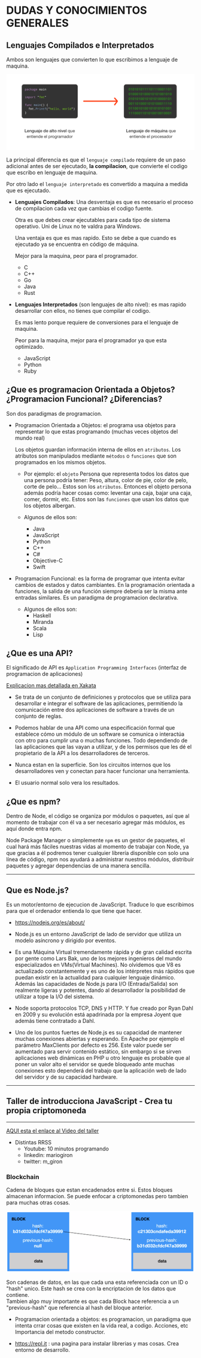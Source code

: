 # DUDAS Y CONOCIMIENTOS GENERALES

## **Lenguajes Compilados e Interpretados**

Ambos son lenguajes que convierten lo que escribimos a lenguaje de maquina.

![Lenguaje de Maquina](imagenes_md/code-to-machine.png)

La principal diferencia es que el `lenguaje compilado` requiere de un paso adicional antes de ser ejecutado, **la compilacion**, que convierte el codigo que escribo en lenguaje de maquina.

Por otro lado el `lenguaje interpretado` es convertido a maquina a medida que es ejecutado.

- **Lenguajes Compilados**: Una desventaja es que es necesario el proceso de compilacion cada vez que cambias el codigo fuente.

  Otra es que debes crear ejecutables para cada tipo de sistema operativo. Uni de Linux no te valdra para Windows.

  Una ventaja es que es mas rapido. Esto se debe a que cuando es ejecutado ya se encuentra en código de máquina.

  Mejor para la maquina, peor para el programador.

  - C
  - C++
  - Go
  - Java
  - Rust

- **Lenguajes Interpretados** (son lenguajes de alto nivel): es mas rapido desarrollar con ellos, no tienes que compilar el codigo.

  Es mas lento porque requiere de conversiones para el lenguaje de maquina.

  Peor para la maquina, mejor para el programador ya que esta optimizado.

  - JavaScript
  - Python
  - Ruby

## **¿Que es programacion Orientada a Objetos? ¿Programacion Funcional? ¿Diferencias?**

Son dos paradigmas de programacion.

- Programacion Orientada a Objetos: el programa usa objetos para representar lo que estas programando (muchas veces objetos del mundo real)

  Los objetos guardan información interna de ellos en `atributos`. Los atributos son manipulados mediante `métodos` o `funciones` que son programados en los mismos objetos.

  - Por ejemplo: el `objeto` Persona que representa todos los datos que una persona podría tener: Peso, altura, color de pie, color de pelo, corte de pelo… Estos son los `atributos`. Entonces el objeto persona además podría hacer cosas como: leventar una caja, bajar una caja, comer, dormir, etc. Estos son las `funciones` que usan los datos que los objetos albergan.

  - Algunos de ellos son:
    - Java
    - JavaScript
    - Python
    - C++
    - C#
    - Objective-C
    - Swift

- Programacion Funcional: es la forma de programar que intenta evitar cambios de estados y datos cambiantes. En la programación orientada a funciones, la salida de una función siempre debería ser la misma ante entradas similares. Es un paradigma de programacion declarativa.

  - Algunos de ellos son:
    - Haskell
    - Miranda
    - Scala
    - Lisp

## **¿Que es una API?**

El significado de API es `Application Programming Interfaces` (interfaz de programacion de aplicaciones)

[Explicacion mas detallada en Xakata](https://www.xataka.com/basics/api-que-sirve)

- Se trata de un conjunto de definiciones y protocolos que se utiliza para desarrollar e integrar el software de las aplicaciones, permitiendo la comunicación entre dos aplicaciones de software a través de un conjunto de reglas.

- Podemos hablar de una API como una especificación formal que establece cómo un módulo de un software se comunica o interactúa con otro para cumplir una o muchas funciones. Todo dependiendo de las aplicaciones que las vayan a utilizar, y de los permisos que les dé el propietario de la API a los desarrolladores de terceros.

- Nunca estan en la superficie. Son los circuitos internos que los desarrolladores ven y conectan para hacer funcionar una herramienta.

- El usuario normal solo vera los resultados.

## **¿Que es npm?**

Dentro de Node, el código se organiza por módulos o paquetes, así que al momento de trabajar con él va a ser necesario agregar más módulos, es aquí donde entra npm.

Node Package Manager o simplemente `npm` es un gestor de paquetes, el cual hará más fáciles nuestras vidas al momento de trabajar con Node, ya que gracias a él podremos tener cualquier librería disponible con solo una línea de código, npm nos ayudará a administrar nuestros módulos, distribuir paquetes y agregar dependencias de una manera sencilla.

---

## **Que es Node.js?**

Es un motor/entorno de ejecucion de JavaScript. Traduce lo que escribimos para que el ordenador entienda lo que tiene que hacer.

- <https://nodejs.org/es/about/>

- Node.js es un entorno JavaScript de lado de servidor que utiliza un modelo asíncrono y dirigido por eventos.

- Es una Máquina Virtual tremendamente rápida y de gran calidad escrita por gente como Lars Bak, uno de los mejores ingenieros del mundo especializados en VMs(Virtual Machines). No olvidemos que V8 es actualizado constantemente y es uno de los intérpretes más rápidos que puedan existir en la actualidad para cualquier lenguaje dinámico. Además las capacidades de Node.js para I/O (Entrada/Salida) son realmente ligeras y potentes, dando al desarrollador la posibilidad de utilizar a tope la I/O del sistema.

- Node soporta protocolos TCP, DNS y HTTP. Y fue creado por Ryan Dahl en 2009 y su evolución está apadrinada por la empresa Joyent que además tiene contratado a Dahl.

- Uno de los puntos fuertes de Node.js es su capacidad de mantener muchas conexiones abiertas y esperando. En Apache por ejemplo el parámetro MaxClients por defecto es 256. Este valor puede ser aumentado para servir contenido estático, sin embargo si se sirven aplicaciones web dinámicas en PHP u otro lenguaje es probable que al poner un valor alto el servidor se quede bloqueado ante muchas conexiones esto dependerá del trabajo que la aplicación web de lado del servidor y de su capacidad hardware.

---

## **Taller de introducciona JavaScript - Crea tu propia criptomoneda**

---

[AQUI esta el enlace al Video del taller](https://zoom.us/rec/play/LsEwXzOLTKTEB4eNxXnHMUcHyNwlvzUvSIH-_O-6OKbCpgCihcLIVY6opAbWmSPsup2TbIBm4KBY2UZ5.rjKM4rGqZ2LYZwWG?continueMode=true&utm_medium=email&_hsmi=99785705&_hsenc=p2ANqtz-8768dVcOJdKfCC2CPeY-YHcvemKApv4S4UsYElmG4tmdbVw4J8ee_UQH1wCF-EKzQ7J84Vx7fC6rOKGCDnIeCoF-ouZTdC-IYPQ8yeBtEVWCyaDi4&utm_content=99785705&utm_source=hs_email)

- Distintas RRSS
  - Youtube: 10 minutos programando
  - linkedin: mariogiron
  - twitter: m_giron

### **Blockchain**

Cadena de bloques que estan encadenados entre si. Estos bloques almacenan informacion. Se puede enfocar a criptomonedas pero tambien para muchas otras cosas.

![Imagen de blockchain](imagenes_md/blockchain.png)

Son cadenas de datos, en las que cada una esta referenciada con un ID o "hash" unico. Este hash se crea con la encriptacion de los datos que contiene.  
Tambien algo muy importante es que cada Block hace referencia a un "previous-hash" que referencia al hash del bloque anterior.

- Programacion orientada a objetos: es programacion, un paradigma que intenta crrar cosas que existen en la vida real, a codigo. Acciones, etc  
  Importancia del metodo constructor.

- <https://repl.it> : una pagina para instalar librerias y mas cosas. Crea entorno de desarrollo.
